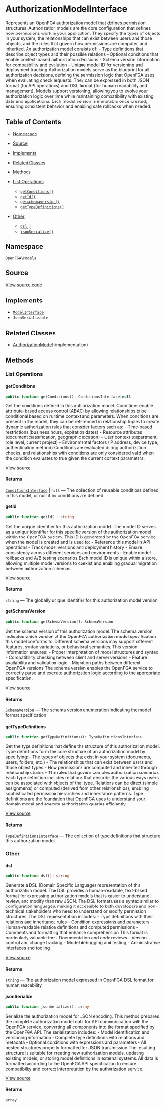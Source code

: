 # AuthorizationModelInterface

Represents an OpenFGA authorization model that defines permission structures. Authorization models are the core configuration that defines how permissions work in your application. They specify the types of objects in your system, the relationships that can exist between users and those objects, and the rules that govern how permissions are computed and inherited. An authorization model consists of: - Type definitions that describe object types and their possible relations - Optional conditions that enable context-based authorization decisions - Schema version information for compatibility and evolution - Unique model ID for versioning and deployment tracking Authorization models serve as the blueprint for all authorization decisions, defining the permission logic that OpenFGA uses when evaluating check requests. They can be expressed in both JSON format (for API operations) and DSL format (for human readability and management). Models support versioning, allowing you to evolve your authorization logic over time while maintaining compatibility with existing data and applications. Each model version is immutable once created, ensuring consistent behavior and enabling safe rollbacks when needed.

## Table of Contents

- [Namespace](#namespace)
- [Source](#source)
- [Implements](#implements)
- [Related Classes](#related-classes)
- [Methods](#methods)

- [List Operations](#list-operations)
  - [`getConditions()`](#getconditions)
  - [`getId()`](#getid)
  - [`getSchemaVersion()`](#getschemaversion)
  - [`getTypeDefinitions()`](#gettypedefinitions)
- [Other](#other)
  - [`dsl()`](#dsl)
  - [`jsonSerialize()`](#jsonserialize)

## Namespace

`OpenFGA\Models`

## Source

[View source code](https://github.com/evansims/openfga-php/blob/main/src/Models/AuthorizationModelInterface.php)

## Implements

- [`ModelInterface`](ModelInterface.md)
- `JsonSerializable`

## Related Classes

- [AuthorizationModel](Models/AuthorizationModel.md) (implementation)

## Methods

### List Operations

#### getConditions

```php
public function getConditions(): ConditionsInterface|null

```

Get the conditions defined in this authorization model. Conditions enable attribute-based access control (ABAC) by allowing relationships to be conditional based on runtime context and parameters. When conditions are present in the model, they can be referenced in relationship tuples to create dynamic authorization rules that consider factors such as: - Time-based restrictions (business hours, expiration dates) - Resource attributes (document classification, geographic location) - User context (department, role level, current project) - Environmental factors (IP address, device type, authentication method) Conditions are evaluated during authorization checks, and relationships with conditions are only considered valid when the condition evaluates to true given the current context parameters.

[View source](https://github.com/evansims/openfga-php/blob/main/src/Models/AuthorizationModelInterface.php#L84)

#### Returns

[`ConditionsInterface`](Models/Collections/ConditionsInterface.md) &#124; `null` — The collection of reusable conditions defined in this model, or null if no conditions are defined

#### getId

```php
public function getId(): string

```

Get the unique identifier for this authorization model. The model ID serves as a unique identifier for this specific version of the authorization model within the OpenFGA system. This ID is generated by the OpenFGA service when the model is created and is used to: - Reference this model in API operations - Track model versions and deployment history - Ensure consistency across different services and environments - Enable model rollbacks and A/B testing scenarios Each model ID is unique within a store, allowing multiple model versions to coexist and enabling gradual migration between authorization schemas.

[View source](https://github.com/evansims/openfga-php/blob/main/src/Models/AuthorizationModelInterface.php#L102)

#### Returns

`string` — The globally unique identifier for this authorization model version

#### getSchemaVersion

```php
public function getSchemaVersion(): SchemaVersion

```

Get the schema version of this authorization model. The schema version indicates which version of the OpenFGA authorization model specification this model conforms to. Different schema versions may support different features, syntax variations, or behavioral semantics. This version information ensures: - Proper interpretation of model structures and syntax - Compatibility checking between client and server versions - Feature availability and validation logic - Migration paths between different OpenFGA versions The schema version enables the OpenFGA service to correctly parse and execute authorization logic according to the appropriate specification.

[View source](https://github.com/evansims/openfga-php/blob/main/src/Models/AuthorizationModelInterface.php#L121)

#### Returns

[`SchemaVersion`](Models/Enums/SchemaVersion.md) — The schema version enumeration indicating the model format specification

#### getTypeDefinitions

```php
public function getTypeDefinitions(): TypeDefinitionsInterface

```

Get the type definitions that define the structure of this authorization model. Type definitions form the core structure of an authorization model by specifying: - The types of objects that exist in your system (documents, users, folders, etc.) - The relationships that can exist between users and those object types - How permissions are computed and inherited through relationship chains - The rules that govern complex authorization scenarios Each type definition includes relations that describe the various ways users can be associated with objects of that type. Relations can be direct (simple assignments) or computed (derived from other relationships), enabling sophisticated permission hierarchies and inheritance patterns. Type definitions are the foundation that OpenFGA uses to understand your domain model and execute authorization queries efficiently.

[View source](https://github.com/evansims/openfga-php/blob/main/src/Models/AuthorizationModelInterface.php#L142)

#### Returns

[`TypeDefinitionsInterface`](Models/Collections/TypeDefinitionsInterface.md) — The collection of type definitions that structure this authorization model

### Other

#### dsl

```php
public function dsl(): string

```

Generate a DSL (Domain Specific Language) representation of this authorization model. The DSL provides a human-readable, text-based format for expressing authorization models that is easier to understand, review, and modify than raw JSON. The DSL format uses a syntax similar to configuration languages, making it accessible to both developers and non-technical stakeholders who need to understand or modify permission structures. The DSL representation includes: - Type definitions with their relations and inheritance rules - Condition expressions and parameters - Human-readable relation definitions and computed permissions - Comments and formatting that enhance comprehension This format is particularly valuable for: - Documentation and code reviews - Version control and change tracking - Model debugging and testing - Administrative interfaces and tooling

[View source](https://github.com/evansims/openfga-php/blob/main/src/Models/AuthorizationModelInterface.php#L64)

#### Returns

`string` — The authorization model expressed in OpenFGA DSL format for human readability

#### jsonSerialize

```php
public function jsonSerialize(): array

```

Serialize the authorization model for JSON encoding. This method prepares the complete authorization model data for API communication with the OpenFGA service, converting all components into the format specified by the OpenFGA API. The serialization includes: - Model identification and versioning information - Complete type definitions with relations and metadata - Optional conditions with expressions and parameters - All nested structures properly formatted for JSON transmission The resulting structure is suitable for creating new authorization models, updating existing models, or storing model definitions in external systems. All data is formatted according to the OpenFGA API specification to ensure compatibility and correct interpretation by the authorization service.

[View source](https://github.com/evansims/openfga-php/blob/main/src/Models/AuthorizationModelInterface.php#L168)

#### Returns

`array`
